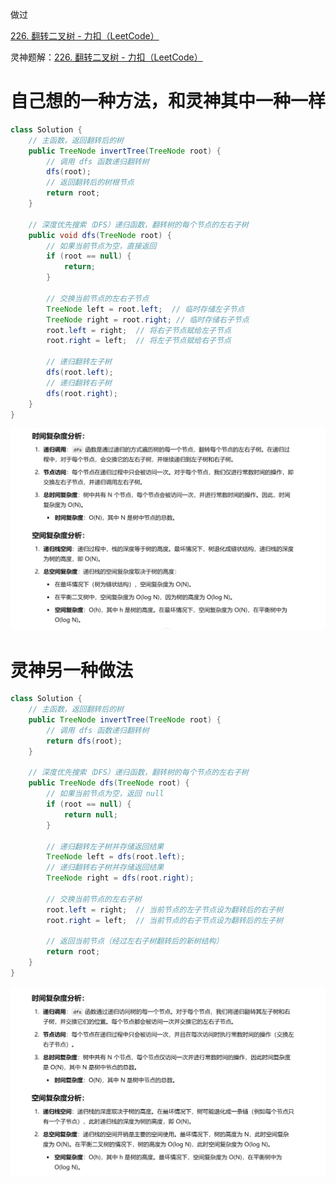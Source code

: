 



做过



[226. 翻转二叉树 - 力扣（LeetCode）](https://leetcode.cn/problems/invert-binary-tree/description/?envType=study-plan-v2&envId=top-100-liked)





灵神题解：[226. 翻转二叉树 - 力扣（LeetCode）](https://leetcode.cn/problems/invert-binary-tree/solutions/2713610/shi-pin-shen-ru-li-jie-di-gui-pythonjava-zhqh/?envType=study-plan-v2&envId=top-100-liked)



# 自己想的一种方法，和灵神其中一种一样



```java
class Solution {
    // 主函数，返回翻转后的树
    public TreeNode invertTree(TreeNode root) {
        // 调用 dfs 函数递归翻转树
        dfs(root);
        // 返回翻转后的树根节点
        return root;
    }

    // 深度优先搜索（DFS）递归函数，翻转树的每个节点的左右子树
    public void dfs(TreeNode root) {
        // 如果当前节点为空，直接返回
        if (root == null) {
            return;
        }
        
        // 交换当前节点的左右子节点
        TreeNode left = root.left;  // 临时存储左子节点
        TreeNode right = root.right; // 临时存储右子节点
        root.left = right;  // 将右子节点赋给左子节点
        root.right = left;  // 将左子节点赋给右子节点
        
        // 递归翻转左子树
        dfs(root.left);
        // 递归翻转右子树
        dfs(root.right);
    }
}

```



![{B0BAE2D7-0BE4-4E17-BD3F-BC411291D399}](assets/{B0BAE2D7-0BE4-4E17-BD3F-BC411291D399}.png)







# 灵神另一种做法



```java
class Solution {
    // 主函数，返回翻转后的树
    public TreeNode invertTree(TreeNode root) {
        // 调用 dfs 函数递归翻转树
        return dfs(root);
    }

    // 深度优先搜索（DFS）递归函数，翻转树的每个节点的左右子树
    public TreeNode dfs(TreeNode root) {
        // 如果当前节点为空，返回 null
        if (root == null) {
            return null;
        }
        
        // 递归翻转左子树并存储返回结果
        TreeNode left = dfs(root.left);
        // 递归翻转右子树并存储返回结果
        TreeNode right = dfs(root.right);
        
        // 交换当前节点的左右子树
        root.left = right;  // 当前节点的左子节点设为翻转后的右子树
        root.right = left;  // 当前节点的右子节点设为翻转后的左子树
        
        // 返回当前节点（经过左右子树翻转后的新树结构）
        return root;
    }
}

```



![{2F5E3224-6EAF-4CBC-8767-7360391992BC}](assets/{2F5E3224-6EAF-4CBC-8767-7360391992BC}.png)